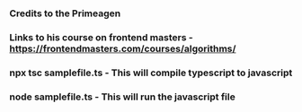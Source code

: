 ### Credits to the Primeagen

### Links to his course on frontend masters - https://frontendmasters.com/courses/algorithms/

### npx tsc samplefile.ts - This will compile typescript to javascript

### node samplefile.ts - This will run the javascript file
